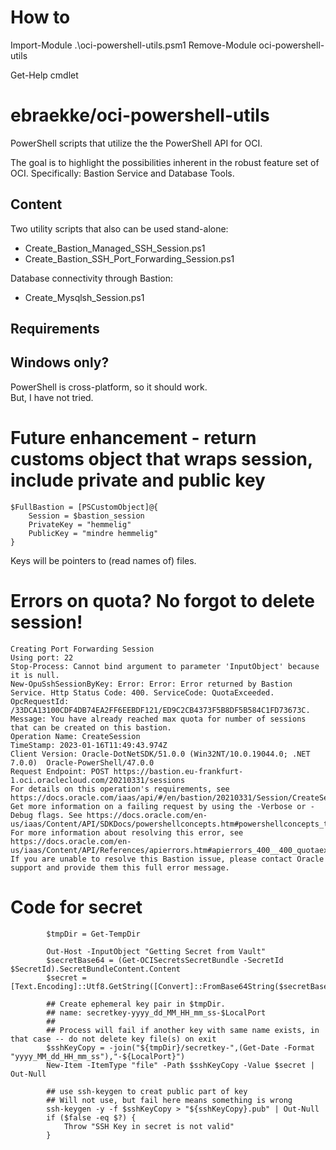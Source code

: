 # How to 

Import-Module .\oci-powershell-utils.psm1
Remove-Module oci-powershell-utils

Get-Help cmdlet

# ebraekke/oci-powershell-utils

PowerShell scripts that utilize the the PowerShell API for OCI.

The goal is to highlight the possibilities inherent in the robust feature set of OCI. 
Specifically: Bastion Service and Database Tools.  

## Content 

Two utility scripts that also can be used stand-alone: 

* Create_Bastion_Managed_SSH_Session.ps1
* Create_Bastion_SSH_Port_Forwarding_Session.ps1

Database connectivity through Bastion: 

* Create_Mysqlsh_Session.ps1

## Requirements 


## Windows only? 

PowerShell is cross-platform, so it should work.  
But, I have not tried. 


# Future enhancement - return customs object that wraps session, include private and public key 

```
$FullBastion = [PSCustomObject]@{
    Session = $bastion_session
    PrivateKey = "hemmelig"
    PublicKey = "mindre hemmelig"
}
```

Keys will be pointers to (read names of) files. 

# Errors on quota? No forgot to delete session! 


```
Creating Port Forwarding Session
Using port: 22
Stop-Process: Cannot bind argument to parameter 'InputObject' because it is null.
New-OpuSshSessionByKey: Error: Error: Error returned by Bastion Service. Http Status Code: 400. ServiceCode: QuotaExceeded. OpcRequestId: /33DCA13100CDF4DB74EA2FF6EEBDF121/ED9C2CB4373F5B8DF5B584C1FD73673C. Message: You have already reached max quota for number of sessions that can be created on this bastion.
Operation Name: CreateSession
TimeStamp: 2023-01-16T11:49:43.974Z
Client Version: Oracle-DotNetSDK/51.0.0 (Win32NT/10.0.19044.0; .NET 7.0.0)  Oracle-PowerShell/47.0.0
Request Endpoint: POST https://bastion.eu-frankfurt-1.oci.oraclecloud.com/20210331/sessions
For details on this operation's requirements, see https://docs.oracle.com/iaas/api/#/en/bastion/20210331/Session/CreateSession.
Get more information on a failing request by using the -Verbose or -Debug flags. See https://docs.oracle.com/en-us/iaas/Content/API/SDKDocs/powershellconcepts.htm#powershellconcepts_topic_logging
For more information about resolving this error, see https://docs.oracle.com/en-us/iaas/Content/API/References/apierrors.htm#apierrors_400__400_quotaexceeded
If you are unable to resolve this Bastion issue, please contact Oracle support and provide them this full error message.
```

# Code for secret

```
        $tmpDir = Get-TempDir

        Out-Host -InputObject "Getting Secret from Vault"
        $secretBase64 = (Get-OCISecretsSecretBundle -SecretId $SecretId).SecretBundleContent.Content
        $secret = [Text.Encoding]::Utf8.GetString([Convert]::FromBase64String($secretBase64))

        ## Create ephemeral key pair in $tmpDir.  
        ## name: secretkey-yyyy_dd_MM_HH_mm_ss-$LocalPort
        ##
        ## Process will fail if another key with same name exists, in that case -- do not delete key file(s) on exit
        $sshKeyCopy = -join("${tmpDir}/secretkey-",(Get-Date -Format "yyyy_MM_dd_HH_mm_ss"),"-${LocalPort}")
        New-Item -ItemType "file" -Path $sshKeyCopy -Value $secret | Out-Null
        
        ## use ssh-keygen to creat public part of key
        ## Will not use, but fail here means something is wrong
        ssh-keygen -y -f $sshKeyCopy > "${sshKeyCopy}.pub" | Out-Null
        if ($false -eq $?) {
            Throw "SSH Key in secret is not valid"
        }

```